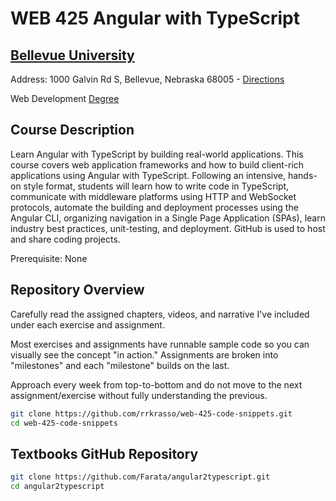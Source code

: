 # WEB 425 Angular with TypeScript
## [Bellevue University](http://bellevue.edu "Bellevue University is a private, non-profit university located in Bellevue, Nebraska, United States.")

Address: 1000 Galvin Rd S, Bellevue, Nebraska 68005 - [Directions](https://www.google.com/maps/dir/''/Bellevue+University/@41.1509562,-95.9896355,12z/data=!4m8!4m7!1m0!1m5!1m1!1s0x8793886a86ca807f:0x838e857240d175eb!2m2!1d-95.9195956!2d41.1509774 "Google maps")

Web Development [Degree](http://www.bellevue.edu/degrees/bachelor/web-development-bs/ "Designed by developers for developers.")

## Course Description

Learn Angular with TypeScript by building real-world applications.  This course covers web application frameworks and how to build client-rich applications using Angular with TypeScript.  Following an intensive, hands-on style format, students will learn how to write code in TypeScript, communicate with middleware platforms using HTTP and WebSocket protocols, automate the building and deployment processes using the Angular CLI, organizing navigation in a Single Page Application (SPAs), learn industry best practices, unit-testing, and deployment.  GitHub is used to host and share coding projects.

Prerequisite: None

## Repository Overview

Carefully read the assigned chapters, videos, and narrative I've included under each exercise and assignment.

Most exercises and assignments have runnable sample code so you can visually see the concept "in action."  Assignments are broken into "milestones" and each "milestone" builds on the last.

Approach every week from top-to-bottom and do not move to the next assignment/exercise without fully understanding the previous.

```bash
git clone https://github.com/rrkrasso/web-425-code-snippets.git
cd web-425-code-snippets
```

## Textbooks GitHub Repository

```bash
git clone https://github.com/Farata/angular2typescript.git
cd angular2typescript
```


